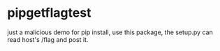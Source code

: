 # pipgetflagtest
just a malicious demo for pip install, use this package, the setup.py can read host's /flag and post it.
